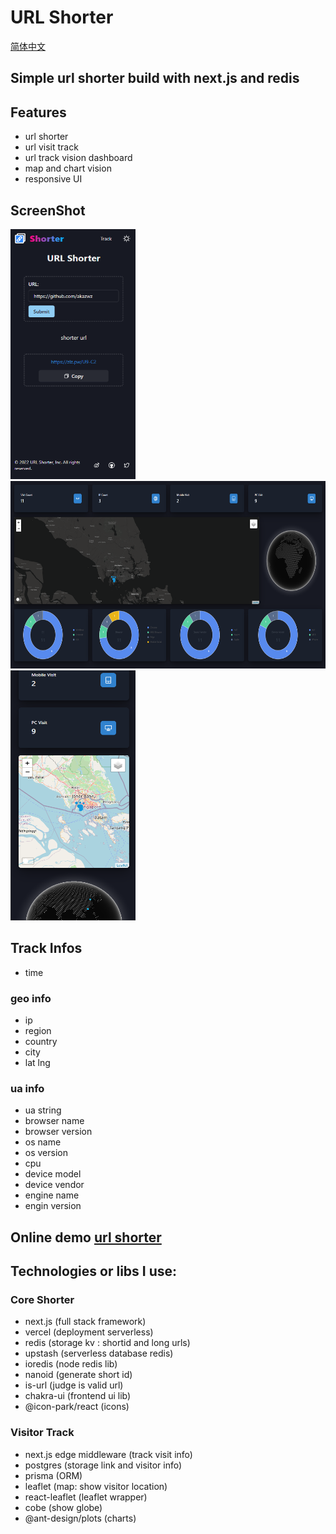 # URL Shorter

[简体中文](README_ZH.md)

## Simple url shorter build with next.js and redis

## Features

- url shorter
- url visit track
- url track vision dashboard
- map and chart vision
- responsive UI

## ScreenShot

<img alt="url shorter" src="docs/images/url_shorter_mobile.png" height="400" width="200">
<img alt="track dashboard" src="docs/images/track_dashboard_dark_map.png" height="300" width="600">
<img alt="track dashboard mobile" src="docs/images/track_dashboard_mobile.png" height="400" width="200">

## Track Infos

- time

### geo info

- ip
- region
- country
- city
- lat lng

### ua info

- ua string
- browser name
- browser version
- os name
- os version
- cpu
- device model
- device vendor
- engine name
- engin version

## Online demo [url shorter](https://zlz.pw/)

## Technologies or libs I use:

### Core Shorter

- next.js (full stack framework)
- vercel (deployment serverless)
- redis (storage kv : shortid and long urls)
- upstash (serverless database redis)
- ioredis (node redis lib)
- nanoid (generate short id)
- is-url (judge is valid url)
- chakra-ui (frontend ui lib)
- @icon-park/react (icons)

### Visitor Track

- next.js edge middleware (track visit info)
- postgres (storage link and visitor info)
- prisma (ORM)
- leaflet (map: show visitor location)
- react-leaflet (leaflet wrapper)
- cobe (show globe)
- @ant-design/plots (charts)


